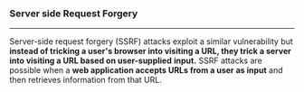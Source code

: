 ### Server side Request Forgery
---
Server-side request forgery (SSRF) attacks exploit a similar vulnerability but **instead of tricking a user's browser into visiting a URL, they trick a server into visiting a URL based on user-supplied**
**input.** SSRF attacks are possible when a **web application accepts URLs from a user as input** and then retrieves information from that URL.
